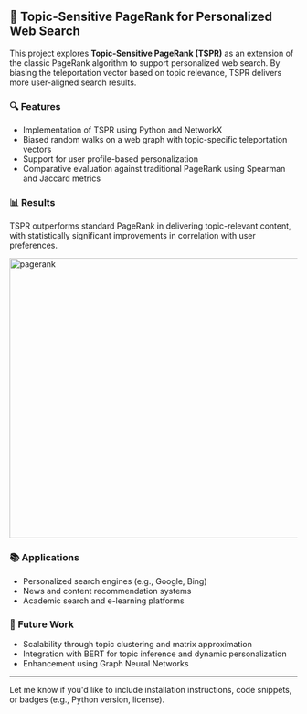 ## 📌 Topic-Sensitive PageRank for Personalized Web Search

This project explores **Topic-Sensitive PageRank (TSPR)** as an extension of the classic PageRank algorithm to support personalized web search. By biasing the teleportation vector based on topic relevance, TSPR delivers more user-aligned search results.

### 🔍 Features

* Implementation of TSPR using Python and NetworkX
* Biased random walks on a web graph with topic-specific teleportation vectors
* Support for user profile-based personalization
* Comparative evaluation against traditional PageRank using Spearman and Jaccard metrics

### 📊 Results

TSPR outperforms standard PageRank in delivering topic-relevant content, with statistically significant improvements in correlation with user preferences.

<img width="989" height="490" alt="pagerank" src="https://github.com/user-attachments/assets/7b56fbe6-2e17-4f91-bc1f-c5965b1593e0" />


### 📚 Applications

* Personalized search engines (e.g., Google, Bing)
* News and content recommendation systems
* Academic search and e-learning platforms

### 🧠 Future Work

* Scalability through topic clustering and matrix approximation
* Integration with BERT for topic inference and dynamic personalization
* Enhancement using Graph Neural Networks

---

Let me know if you'd like to include installation instructions, code snippets, or badges (e.g., Python version, license).
